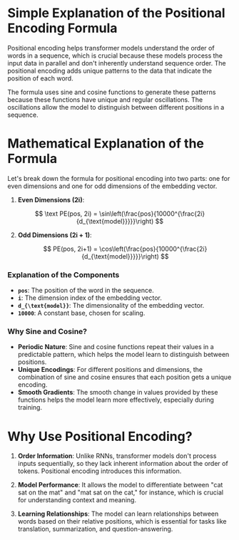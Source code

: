 # Simple Explanation of the Positional Encoding Formula

Positional encoding helps transformer models understand the order of words in a sequence, which is crucial because these models process the input data in parallel and don't inherently understand sequence order. The positional encoding adds unique patterns to the data that indicate the position of each word.

The formula uses sine and cosine functions to generate these patterns because these functions have unique and regular oscillations. The oscillations allow the model to distinguish between different positions in a sequence.

# Mathematical Explanation of the Formula

Let's break down the formula for positional encoding into two parts: one for even dimensions and one for odd dimensions of the embedding vector.

1. **Even Dimensions (2i)**:
```math
   \text PE(pos, 2i) = \sin\left(\frac{pos}{10000^{\frac{2i}{d_{\text{model}}}}}\right) 
```

2. **Odd Dimensions (2i + 1)**:
   ```math
    PE(pos, 2i+1) = \cos\left(\frac{pos}{10000^{\frac{2i}{d_{\text{model}}}}}\right) 
    ```

### Explanation of the Components

- **`pos`**: The position of the word in the sequence.
- **`i`**: The dimension index of the embedding vector.
- **`d_{\text{model}}`**: The dimensionality of the embedding vector.
- **`10000`**: A constant base, chosen for scaling.

### Why Sine and Cosine?

- **Periodic Nature**: Sine and cosine functions repeat their values in a predictable pattern, which helps the model learn to distinguish between positions.
- **Unique Encodings**: For different positions and dimensions, the combination of sine and cosine ensures that each position gets a unique encoding.
- **Smooth Gradients**: The smooth change in values provided by these functions helps the model learn more effectively, especially during training.

# Why Use Positional Encoding?

1. **Order Information**: Unlike RNNs, transformer models don't process inputs sequentially, so they lack inherent information about the order of tokens. Positional encoding introduces this information.

2. **Model Performance**: It allows the model to differentiate between "cat sat on the mat" and "mat sat on the cat," for instance, which is crucial for understanding context and meaning.

3. **Learning Relationships**: The model can learn relationships between words based on their relative positions, which is essential for tasks like translation, summarization, and question-answering.
